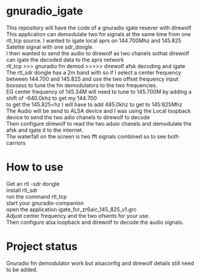# gnuradio_igate
This repository will have the code of a gnuradio igate resever with direwolf<br>
This application can demodulate two fm signals at the same time from one rtl_tcp source.
I wanted to igate local aprs on 144.700Mhz and 145.825 Satelite signal with one sdr_dongle.<br>
I then wanted to send the audio to direwolf as two chanels sothat direwolf can igate the decoded data to the aprs network<br>
rtl_tcp  >>> gnuradio fm demod >>>>> direwolf afsk decoding and igate<br>
The rtl_sdr dongle has a 2m band with so if I select a center frequency between 144.700 and 145.825 and use the two offset frequency input boxsess to tune the fm demodulators to the two frequencies.<br>
EG center frequency of 145.34M will need to tune to 145.700M by adding a shift of -640.0khz to get my 144.700<br>
to get the 145.825<hz I will have to add 485.0khz to get to 145:825Mhz<br>
The Audio will be send to ALSA device and I was using the Local loopback device to send the two adio chanels to direwolf to decode<br>
Then configure direwolf to read the two aduio chanels and demodulate the afsk and igate it to the internet.<br>
The waterfall on the screen is two fft signals combined so to see both carriors<br>
# How to use
Get an rtl -sdr dongle<br>
install rtl_sdr<br>
run the command rtl_tcp<br>
start your gnuradio-companion<br>
open the application igate_for_zr6aic_145_825_v1.grc<br>
Adjust center frequency and the two ofsents for your use.<br>
Then configure alsa loopback and direwolf to decode the audio signals.
# Project status
Gnuradio fm demodulator work but alsaconfig and direwolf details still need to be added.





